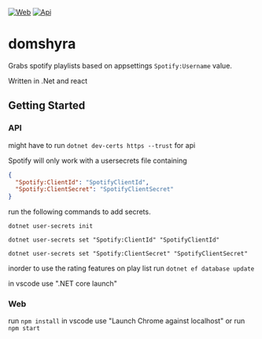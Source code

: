 [![Web](https://github.com/domshyra/domshyra/actions/workflows/main_domshyraweb.yml/badge.svg?branch=main)](https://github.com/domshyra/domshyra/actions/workflows/main_domshyraweb.yml) [![Api](https://github.com/domshyra/domshyra/actions/workflows/main_domshyraapi.yml/badge.svg)](https://github.com/domshyra/domshyra/actions/workflows/main_domshyraapi.yml)
# domshyra 
Grabs spotify playlists based on appsettings `Spotify:Username` value.

Written in .Net and react

## Getting Started

### API
might have to run `dotnet dev-certs https --trust` for api

Spotify will only work with a usersecrets file containing 

```json
{
  "Spotify:ClientId": "SpotifyClientId",
  "Spotify:ClientSecret": "SpotifyClientSecret"
}
```

run the following commands to add secrets.

`dotnet user-secrets init`

`dotnet user-secrets set "Spotify:ClientId" "SpotifyClientId"`

`dotnet user-secrets set "Spotify:ClientSecret" "SpotifyClientSecret"`

inorder to use the rating features on play list run `dotnet ef database update`

in vscode use ".NET core launch"


### Web
run `npm install`
in vscode use "Launch Chrome against localhost" or run `npm start` 





